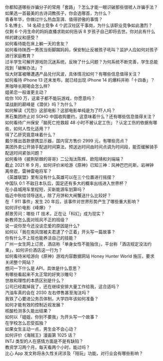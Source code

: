 你都知道哪些诈骗分子的常用「套路」？怎么才能一眼识破那些很唬人诈骗手法？  
如果选一首最美的古诗词教孩子，你会选哪首，为什么？  
青春年华，你做过什么热血澎湃、值得骄傲的事情？  
5 名博士、 14 名硕士竞争 4 个武汉社区干事岗，为什么该职业竞争如此激烈？  
仅剩 6 个月生命的妈妈直播求助如何告诉 8 岁孩子自己即将去世。你对此有什么样的建议和感受？  
如何看待能在床上躺一天的舍友？  
如何看待陕西一男孩当街脚踹妈妈，保安制止反被孩子吼叫？监护人应如何对孩子进行家庭教育？  
过半学生可解开游戏防沉迷系统，反映了什么问题？为何系统不断完善，学生总能找到「破解办法」？  
恒大财富被曝遭遇产品兑付风波，具体情况如何？有哪些信息值得关注？  
如何看待 iPhone 13 还未发布，就已经出现 iPhone 14 的爆料并称「十四香」？  
黑咖啡长期喝会怎么样?  
姐弟恋一般谁更主动？  
给你 100 万，这辈子都不能玩游戏，你愿意吗？  
谍战剧的巅峰是《潜伏》吗？为什么？  
如何解读《咒怨》这部电影？这部电影单纯是为了吓人吗？  
黑石集团终止对 SOHO 中国收购要约，这意味着什么？还有哪些信息值得关注？  
如何看待广州保安「脑死亡抢救超 48 小时不被认定工伤」？认定工伤的依据有哪些，如何人性化适用？?  
得了乙肝究竟意味着什么？  
戴尔推出首款便携显示器，国内官方售价 2999 元，有哪些亮点？  
美团外卖公开骑手配送时间算法，预送达时间由时间点调为时间段，能否缓解骑手配送时间紧张问题？  
如何看待《披荆斩棘的哥哥》二公淘汰陈辉、欧阳靖和刘端端？  
截止 2021 年 9 月，如何评价米哈游《原神》已知三神：风神巴巴托斯，岩神钟离帝君，雷神雷电将军？  
《英雄联盟》里有没有什么英雄可以在三个位置进行摇摆？  
中国队 0:1 不敌日本队后，国足还有多大的概率出线进入世界杯？  
在小县城用车里程短，买新能源车划算吗？  
临近中秋给领导送礼，除了月饼和大闸蟹送什么比较好？  
在「 911 事件」发生 20 年后，该事件对世界形势产生了哪些重大影响？  
如何评价电影《峰爆》？  
郝景芳问：哪些 IT 技术，正在让「科幻」成为现实？  
新教师怎么面对班风不正的班级？  
说一说你至今还没谈恋爱的原因是什么?  
如何以「我在南风馆被夫君逮了个正着」开头写一篇故事？  
你有什么不上班也能养活自己的技能？  
广州一女生网上订房，酒店称「单身女性不能独住」，平台称「酒店规定没法约束」，如何评价酒店这一行为？  
如何看待米哈游向《原神》游戏内容数据网站 Honey Hunter World 施压，要求关闭整个网站？  
想问一下什么是 API，具体是什么意思？  
有哪些看起来不太正常的好笑沙雕句？  
世故和理性的本质区别是什么？  
公司已经裁掉我了，还在继续安排大量工作给我，这合适吗？  
汽油车真的会在 2030 左右停售甚至淘汰吗？  
我铁了心要进公务员体制，大学四年该如何准备？  
如何才能有效的控制近视发展？  
核酸检测多久能出结果？  
如何以「姐姐，你别不要我」为开头写一个故事？  
在学校怎么忍受孤独？  
如果女生主动一点，男生会不会心动？  
如何评价《海贼王》漫画第 1025 话？  
INTJ 类型的人在感情方面是不是有缺陷？  
教资学习两个月，每天看两个小时，能过吗？  
比心 App 发文称将永久性关闭涉及「陪玩」功能，对行业会有哪些影响？  
